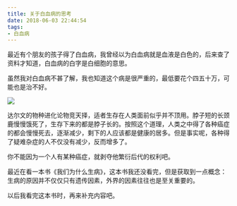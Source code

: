 ```yaml
---
title: 关于白血病的思考
date: 2018-06-03 22:44:54
tags:
- 白血病
---
```


最近有个朋友的孩子得了白血病，我曾经以为白血病就是血液是白色的，后来查了资料才知道，白血病的白字是白细胞的意思。

虽然我对白血病不甚了解，我也知道这个病是很严重的，最低要花个四五十万，可能也是治不好。


![](https://wdd.js.org/img/images/20180129134826_f2U0eJ_Screenshot.jpeg)

达尔文的物种进化论物竞天择，适者生存在人类面前似乎并不顶用。脖子短的长颈鹿慢慢饿死了，生存下来的都是脖子长的。按照这个道理，人类之中得了各种癌症的都会慢慢死去，逐渐减少，剩下的人应该都是健康的居多。但是事实呢，各种得了疑难杂症的人不仅没有减少，反而增多了。

你不能因为一个人有某种癌症，就剥夺他繁衍后代的权利吧。

最近在看一本书《我们为什么生病》，这本书我还没看完，但是获取到一点概念：生病的原因并不仅仅只有遗传因素，外界的因素往往也是至关重要的。

以后我看完这本书时，再来补充内容吧。
